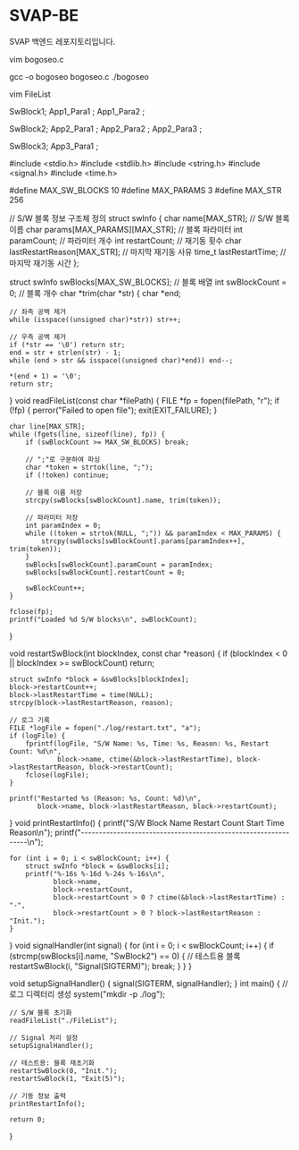 # SVAP-BE
SVAP 백엔드 레포지토리입니다.

vim bogoseo.c

gcc -o bogoseo bogoseo.c
./bogoseo


vim FileList

SwBlock1;
App1_Para1 ;
App1_Para2 ;

SwBlock2;
App2_Para1 ;
App2_Para2 ;
App2_Para3 ;

SwBlock3;
App3_Para1 ;



#include <stdio.h>
#include <stdlib.h>
#include <string.h>
#include <signal.h>
#include <time.h>

#define MAX_SW_BLOCKS 10
#define MAX_PARAMS 3
#define MAX_STR 256

// S/W 블록 정보 구조체 정의
struct swInfo {
    char name[MAX_STR];            // S/W 블록 이름
    char params[MAX_PARAMS][MAX_STR]; // 블록 파라미터
    int paramCount;                // 파라미터 개수
    int restartCount;              // 재기동 횟수
    char lastRestartReason[MAX_STR]; // 마지막 재기동 사유
    time_t lastRestartTime;        // 마지막 재기동 시간
};

struct swInfo swBlocks[MAX_SW_BLOCKS]; // 블록 배열
int swBlockCount = 0;                 // 블록 개수
char *trim(char *str) {
    char *end;

    // 좌측 공백 제거
    while (isspace((unsigned char)*str)) str++;

    // 우측 공백 제거
    if (*str == '\0') return str;
    end = str + strlen(str) - 1;
    while (end > str && isspace((unsigned char)*end)) end--;

    *(end + 1) = '\0';
    return str;
}
void readFileList(const char *filePath) {
    FILE *fp = fopen(filePath, "r");
    if (!fp) {
        perror("Failed to open file");
        exit(EXIT_FAILURE);
    }

    char line[MAX_STR];
    while (fgets(line, sizeof(line), fp)) {
        if (swBlockCount >= MAX_SW_BLOCKS) break;

        // ";"로 구분하여 파싱
        char *token = strtok(line, ";");
        if (!token) continue;

        // 블록 이름 저장
        strcpy(swBlocks[swBlockCount].name, trim(token));

        // 파라미터 저장
        int paramIndex = 0;
        while ((token = strtok(NULL, ";")) && paramIndex < MAX_PARAMS) {
            strcpy(swBlocks[swBlockCount].params[paramIndex++], trim(token));
        }
        swBlocks[swBlockCount].paramCount = paramIndex;
        swBlocks[swBlockCount].restartCount = 0;

        swBlockCount++;
    }

    fclose(fp);
    printf("Loaded %d S/W blocks\n", swBlockCount);
}

void restartSwBlock(int blockIndex, const char *reason) {
    if (blockIndex < 0 || blockIndex >= swBlockCount) return;

    struct swInfo *block = &swBlocks[blockIndex];
    block->restartCount++;
    block->lastRestartTime = time(NULL);
    strcpy(block->lastRestartReason, reason);

    // 로그 기록
    FILE *logFile = fopen("./log/restart.txt", "a");
    if (logFile) {
        fprintf(logFile, "S/W Name: %s, Time: %s, Reason: %s, Restart Count: %d\n",
                block->name, ctime(&block->lastRestartTime), block->lastRestartReason, block->restartCount);
        fclose(logFile);
    }

    printf("Restarted %s (Reason: %s, Count: %d)\n",
           block->name, block->lastRestartReason, block->restartCount);
}
void printRestartInfo() {
    printf("S/W Block Name    Restart Count    Start Time              Reason\n");
    printf("---------------------------------------------------------------\n");

    for (int i = 0; i < swBlockCount; i++) {
        struct swInfo *block = &swBlocks[i];
        printf("%-16s %-16d %-24s %-16s\n",
               block->name,
               block->restartCount,
               block->restartCount > 0 ? ctime(&block->lastRestartTime) : "-",
               block->restartCount > 0 ? block->lastRestartReason : "Init.");
    }
}
void signalHandler(int signal) {
    for (int i = 0; i < swBlockCount; i++) {
        if (strcmp(swBlocks[i].name, "SwBlock2") == 0) { // 테스트용 블록
            restartSwBlock(i, "Signal(SIGTERM)");
            break;
        }
    }
}

void setupSignalHandler() {
    signal(SIGTERM, signalHandler);
}
int main() {
    // 로그 디렉터리 생성
    system("mkdir -p ./log");

    // S/W 블록 초기화
    readFileList("./FileList");

    // Signal 처리 설정
    setupSignalHandler();

    // 테스트용: 블록 재초기화
    restartSwBlock(0, "Init.");
    restartSwBlock(1, "Exit(5)");

    // 기동 정보 출력
    printRestartInfo();

    return 0;
}


